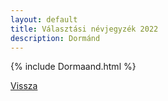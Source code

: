```yaml
---
layout: default
title: Választási névjegyzék 2022
description: Dormánd
---
```


{% include Dormaand.html %}

[Vissza](./)